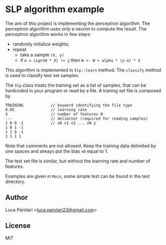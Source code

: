 # SLP algorithm example

The aim of this project is implementing the perceptron algorithm. The perceptron
 algorithm uses only a neuron to compute the result. The perceptron algorithm works
 in few steps:
 
 - randomly initialize weights;
 - repeat
   - take a sample `(X, y)`
   - if `o = sign(W * X) != y` then `W <- W + alpha * (y-o) * X`

This algorithm is implemented in `Slp::learn` method. The `classify` method is 
used to classify test set samples.

The `Slp` class treats the training set as a list of samples, that can be hardcoded
in your program or read by a file. A traning set file is composed by
```
TRAINING            // keyword identifying the file type
0.05                // learning rate
3                   // number of features N
---                 // delimiter (required for reading samples)
1 0 0 -1            // x0 x1 x2 ... xN y
1 0 1 -1
1 1 0 -1
1 1 1 1
```
Note that comments are not allowed. Keep the training data delimited by one spaces 
and always put the bias `x0` equal to 1.

The test set file is similar, but without the learning rate and number of features.

Examples are given in `Main`, some simple test can be found in the test directory.

## Author

Luca Parolari <<luca.parolari23@gmail.com>>

## License

MIT